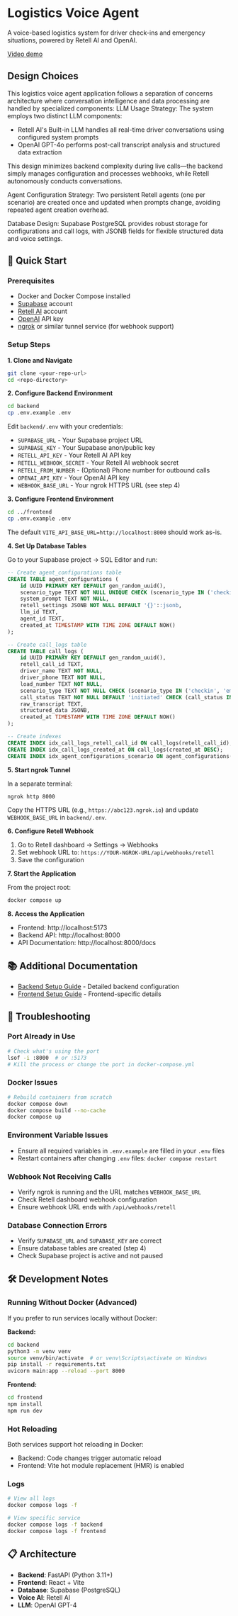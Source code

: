 # Logistics Voice Agent

A voice-based logistics system for driver check-ins and emergency situations, powered by Retell AI and OpenAI.

[Video demo](https://drive.google.com/file/d/1hj1k7GW0s52qiQLUcEd4cZ5ZLy_frmO8/view?usp=sharing)

## Design Choices
This logistics voice agent application follows a separation of concerns architecture where conversation intelligence and data processing are handled by specialized components:
LLM Usage Strategy: The system employs two distinct LLM components:
- Retell AI's Built-in LLM handles all real-time driver conversations using configured system prompts
- OpenAI GPT-4o performs post-call transcript analysis and structured data extraction

This design minimizes backend complexity during live calls—the backend simply manages configuration and processes webhooks, while Retell autonomously conducts conversations.

Agent Configuration Strategy: Two persistent Retell agents (one per scenario) are created once and updated when prompts change, avoiding repeated agent creation overhead.

Database Design: Supabase PostgreSQL provides robust storage for configurations and call logs, with JSONB fields for flexible structured data and voice settings.

## 🚀 Quick Start

### Prerequisites
- Docker and Docker Compose installed
- [Supabase](https://supabase.com) account
- [Retell AI](https://www.retellai.com) account  
- [OpenAI](https://platform.openai.com) API key
- [ngrok](https://ngrok.com) or similar tunnel service (for webhook support)

### Setup Steps

**1. Clone and Navigate**
```bash
git clone <your-repo-url>
cd <repo-directory>
```

**2. Configure Backend Environment**
```bash
cd backend
cp .env.example .env
```

Edit `backend/.env` with your credentials:
- `SUPABASE_URL` - Your Supabase project URL
- `SUPABASE_KEY` - Your Supabase anon/public key
- `RETELL_API_KEY` - Your Retell AI API key
- `RETELL_WEBHOOK_SECRET` - Your Retell AI webhook secret
- `RETELL_FROM_NUMBER` - (Optional) Phone number for outbound calls
- `OPENAI_API_KEY` - Your OpenAI API key
- `WEBHOOK_BASE_URL` - Your ngrok HTTPS URL (see step 4)

**3. Configure Frontend Environment**
```bash
cd ../frontend
cp .env.example .env
```

The default `VITE_API_BASE_URL=http://localhost:8000` should work as-is.

**4. Set Up Database Tables**

Go to your Supabase project → SQL Editor and run:

```sql
-- Create agent_configurations table
CREATE TABLE agent_configurations (
    id UUID PRIMARY KEY DEFAULT gen_random_uuid(),
    scenario_type TEXT NOT NULL UNIQUE CHECK (scenario_type IN ('checkin', 'emergency')),
    system_prompt TEXT NOT NULL,
    retell_settings JSONB NOT NULL DEFAULT '{}'::jsonb,
    llm_id TEXT,
    agent_id TEXT,
    created_at TIMESTAMP WITH TIME ZONE DEFAULT NOW()
);

-- Create call_logs table
CREATE TABLE call_logs (
    id UUID PRIMARY KEY DEFAULT gen_random_uuid(),
    retell_call_id TEXT,
    driver_name TEXT NOT NULL,
    driver_phone TEXT NOT NULL,
    load_number TEXT NOT NULL,
    scenario_type TEXT NOT NULL CHECK (scenario_type IN ('checkin', 'emergency')),
    call_status TEXT NOT NULL DEFAULT 'initiated' CHECK (call_status IN ('initiated', 'in_progress', 'completed', 'failed')),
    raw_transcript TEXT,
    structured_data JSONB,
    created_at TIMESTAMP WITH TIME ZONE DEFAULT NOW()
);

-- Create indexes
CREATE INDEX idx_call_logs_retell_call_id ON call_logs(retell_call_id);
CREATE INDEX idx_call_logs_created_at ON call_logs(created_at DESC);
CREATE INDEX idx_agent_configurations_scenario ON agent_configurations(scenario_type);
```

**5. Start ngrok Tunnel**

In a separate terminal:
```bash
ngrok http 8000
```

Copy the HTTPS URL (e.g., `https://abc123.ngrok.io`) and update `WEBHOOK_BASE_URL` in `backend/.env`.

**6. Configure Retell Webhook**

1. Go to Retell dashboard → Settings → Webhooks
2. Set webhook URL to: `https://YOUR-NGROK-URL/api/webhooks/retell`
3. Save the configuration

**7. Start the Application**

From the project root:
```bash
docker compose up
```

**8. Access the Application**

- Frontend: http://localhost:5173
- Backend API: http://localhost:8000
- API Documentation: http://localhost:8000/docs

## 📚 Additional Documentation

- [Backend Setup Guide](backend/README.md) - Detailed backend configuration
- [Frontend Setup Guide](frontend/README.md) - Frontend-specific details

## 🔧 Troubleshooting

### Port Already in Use
```bash
# Check what's using the port
lsof -i :8000  # or :5173
# Kill the process or change the port in docker-compose.yml
```

### Docker Issues
```bash
# Rebuild containers from scratch
docker compose down
docker compose build --no-cache
docker compose up
```

### Environment Variable Issues
- Ensure all required variables in `.env.example` are filled in your `.env` files
- Restart containers after changing `.env` files: `docker compose restart`

### Webhook Not Receiving Calls
- Verify ngrok is running and the URL matches `WEBHOOK_BASE_URL`
- Check Retell dashboard webhook configuration
- Ensure webhook URL ends with `/api/webhooks/retell`

### Database Connection Errors
- Verify `SUPABASE_URL` and `SUPABASE_KEY` are correct
- Ensure database tables are created (step 4)
- Check Supabase project is active and not paused

## 🛠️ Development Notes

### Running Without Docker (Advanced)

If you prefer to run services locally without Docker:

**Backend:**
```bash
cd backend
python3 -m venv venv
source venv/bin/activate  # or venv\Scripts\activate on Windows
pip install -r requirements.txt
uvicorn main:app --reload --port 8000
```

**Frontend:**
```bash
cd frontend
npm install
npm run dev
```

### Hot Reloading

Both services support hot reloading in Docker:
- Backend: Code changes trigger automatic reload
- Frontend: Vite hot module replacement (HMR) is enabled

### Logs
```bash
# View all logs
docker compose logs -f

# View specific service
docker compose logs -f backend
docker compose logs -f frontend
```

## 📋 Architecture

- **Backend**: FastAPI (Python 3.11+)
- **Frontend**: React + Vite
- **Database**: Supabase (PostgreSQL)
- **Voice AI**: Retell AI
- **LLM**: OpenAI GPT-4
